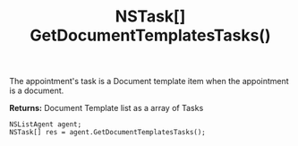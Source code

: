 ﻿---
uid: crmscript_ref_NSListAgent_GetDocumentTemplatesTasks
title: NSTask[] GetDocumentTemplatesTasks()
intellisense: NSListAgent.GetDocumentTemplatesTasks
keywords: NSListAgent, GetDocumentTemplatesTasks
so.topic: reference
---

The appointment's task is a Document template item when the appointment is a document.


**Returns:** Document Template list as a array of Tasks

```crmscript
NSListAgent agent;
NSTask[] res = agent.GetDocumentTemplatesTasks();
```

